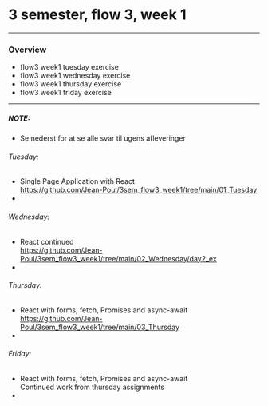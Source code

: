 # 3 semester, flow 3, week 1
-------------------------------------------------------------------------------------------------
### Overview
  - flow3 week1 tuesday exercise
  - flow3 week1 wednesday exercise
  - flow3 week1 thursday exercise
  - flow3 week1 friday exercise
-------------------------------------------------------------------------------------------------

##### NOTE: 
- Se nederst for at se alle svar til ugens afleveringer

###### Tuesday: 
- Single Page Application with React <br/>
https://github.com/Jean-Poul/3sem_flow3_week1/tree/main/01_Tuesday<br/>
- 

###### Wednesday: 
- React continued <br/>
https://github.com/Jean-Poul/3sem_flow3_week1/tree/main/02_Wednesday/day2_ex <br/>
-

###### Thursday: 
- React with forms, fetch, Promises and async-await <br/>
https://github.com/Jean-Poul/3sem_flow3_week1/tree/main/03_Thursday <br/>
- 

###### Friday: 
- React with forms, fetch, Promises and async-await <br/>
Continued work from thursday assignments <br/>
- 

